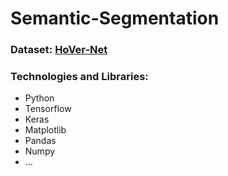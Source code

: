 # Semantic-Segmentation
### Dataset: [HoVer-Net](https://warwick.ac.uk/fac/cross_fac/tia/data/hovernet/consep.zip)
### Technologies and Libraries: 
- Python
- Tensorflow
- Keras
- Matplotlib
- Pandas
- Numpy
- ...
